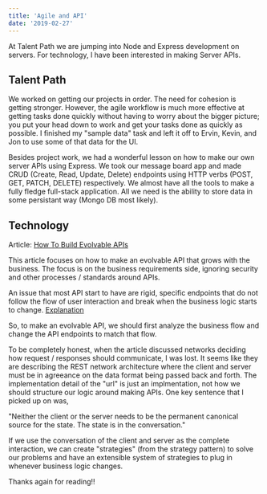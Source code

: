 ```yaml
---
title: 'Agile and API'
date: '2019-02-27'
---
```


At Talent Path we are jumping into Node and Express development on servers. For technology, I have been interested in making Server APIs.

## Talent Path

We worked on getting our projects in order. The need for cohesion is getting stronger. However, the agile workflow is much more effective at getting tasks done quickly without having to worry about the bigger picture; you put your head down to work and get your tasks done as quickly as possible. I finished my "sample data" task and left it off to Ervin, Kevin, and Jon to use some of that data for the UI.

Besides project work, we had a wonderful lesson on how to make our own server APIs using Express. We took our message board app and made CRUD (Create, Read, Update, Delete) endpoints using HTTP verbs (POST, GET, PATCH, DELETE) respectively. We almost have all the tools to make a fully fledge full-stack application. All we need is the ability to store data in some persistant way (Mongo DB most likely).

## Technology

Article: [How To Build Evolvable APIs](https://levelup.gitconnected.com/to-create-an-evolvable-api-stop-thinking-about-urls-2ad8b4cc208e)

This article focuses on how to make an evolvable API that grows with the business. The focus is on the business requirements side, ignoring security and other processes / standards around APIs.

An issue that most API start to have are rigid, specific endpoints that do not follow the flow of user interaction and break when the business logic starts to change. [Explanation](https://levelup.gitconnected.com/to-create-an-evolvable-api-stop-thinking-about-urls-2ad8b4cc208e#dafd)

So, to make an evolvable API, we should first analyze the business flow and change the API endpoints to match that flow.

To be completely honest, when the article discussed networks deciding how request / responses should communicate, I was lost. It seems like they are describing the REST network architecture where the client and server must be in agreeance on the data format being passed back and forth. The implementation detail of the "url" is just an implmentation, not how we should structure our logic around making APIs. One key sentence that I picked up on was,

"Neither the client or the server needs to be the permanent canonical source for the state. The state is in the conversation."

If we use the conversation of the client and server as the complete interaction, we can create "strategies" (from the strategy pattern) to solve our problems and have an extensible system of strategies to plug in whenever business logic changes.

Thanks again for reading!!
